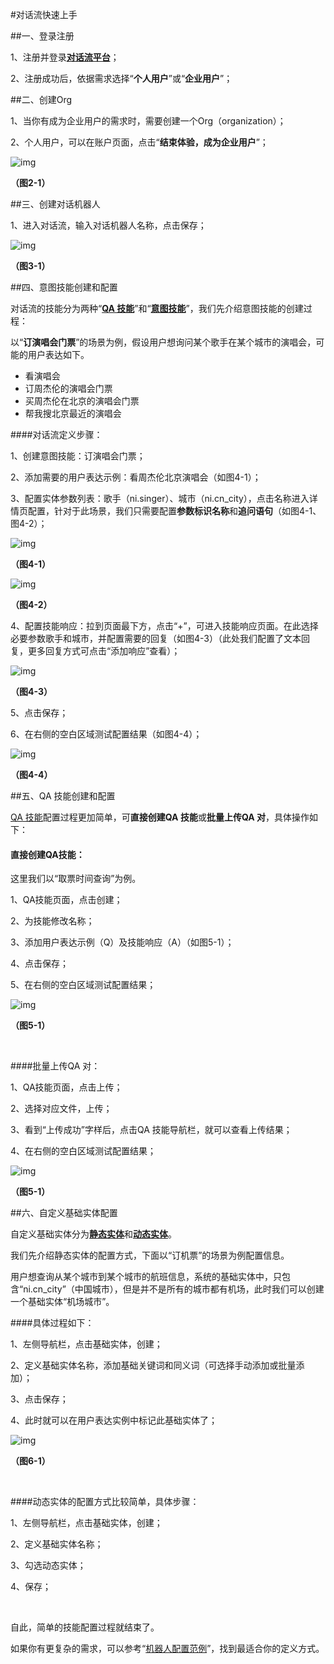 #对话流快速上手

##一、登录注册

1、注册并登录[**对话流平台**](https://console.naturali.io/login)；

2、注册成功后，依据需求选择“**个人用户**”或“**企业用户**”；

##二、创建Org

1、当你有成为企业用户的需求时，需要创建一个Org（organization）；

2、个人用户，可以在账户页面，点击“**结束体验，成为企业用户**”；

![img](../结束体验成为企业用户.png)

**（图2-1）**

##三、创建对话机器人

1、进入对话流，输入对话机器人名称，点击保存；

![img](../机器人名称.png)

**（图3-1）**



##四、意图技能创建和配置

对话流的技能分为两种“[**QA 技能**](QA技能.md)”和“[**意图技能**](意图技能.md)”，我们先介绍意图技能的创建过程：

以“**订演唱会门票**”的场景为例，假设用户想询问某个歌手在某个城市的演唱会，可能的用户表达如下。

- 看演唱会
- 订周杰伦的演唱会门票
- 买周杰伦在北京的演唱会门票
- 帮我搜北京最近的演唱会

####对话流定义步骤：

1、创建意图技能：订演唱会门票；

2、添加需要的用户表达示例：看周杰伦北京演唱会（如图4-1）；

3、配置实体参数列表：歌手（ni.singer）、城市（ni.cn_city），点击名称进入详情页配置，针对于此场景，我们只需要配置**参数标识名称**和**追问语句**（如图4-1、图4-2）；

![img](../意图技能配置.png)

**（图4-1）**

![img](../参数列表配置.png)

**（图4-2）**

4、配置技能响应：拉到页面最下方，点击“+”，可进入技能响应页面。在此选择必要参数歌手和城市，并配置需要的回复（如图4-3）（此处我们配置了文本回复，更多回复方式可点击“添加响应”查看）；

![img](../代理响应.png)

**（图4-3）**

5、点击保存；

6、在右侧的空白区域测试配置结果（如图4-4）；

![img](../tryitnow.png)

**（图4-4）**

##五、QA 技能创建和配置

[QA 技能](QA技能.md)配置过程更加简单，可**直接创建QA 技能**或**批量上传QA 对**，具体操作如下：

#### 直接创建QA技能：

这里我们以“取票时间查询”为例。

1、QA技能页面，点击创建；

2、为技能修改名称；

3、添加用户表达示例（Q）及技能响应（A）（如图5-1）；

4、点击保存；

5、在右侧的空白区域测试配置结果；

![img](../QA.png)

**（图5-1）**

​	

####批量上传QA 对：

1、QA技能页面，点击上传；

2、选择对应文件，上传；

3、看到“上传成功”字样后，点击QA 技能导航栏，就可以查看上传结果；

4、在右侧的空白区域测试配置结果；

![img](../批量上传QA对.png)

**（图5-1）**

##六、自定义基础实体配置

自定义基础实体分为[**静态实体**](基础实体.md)和[**动态实体**](基础实体.md)。

我们先介绍静态实体的配置方式，下面以“订机票”的场景为例配置信息。

用户想查询从某个城市到某个城市的航班信息，系统的基础实体中，只包含“ni.cn_city”（中国城市），但是并不是所有的城市都有机场，此时我们可以创建一个基础实体“机场城市”。

####具体过程如下：

1、左侧导航栏，点击基础实体，创建；

2、定义基础实体名称，添加基础关键词和同义词（可选择手动添加或批量添加）；

3、点击保存；

4、此时就可以在用户表达实例中标记此基础实体了；

![img](../基础实体.png)

**（图6-1）**

​	

####动态实体的配置方式比较简单，具体步骤：

1、左侧导航栏，点击基础实体，创建；

2、定义基础实体名称；

3、勾选动态实体；

4、保存；

​	

自此，简单的技能配置过程就结束了。

如果你有更复杂的需求，可以参考“[机器人配置范例](机器人配置范例.md)”，找到最适合你的定义方式。